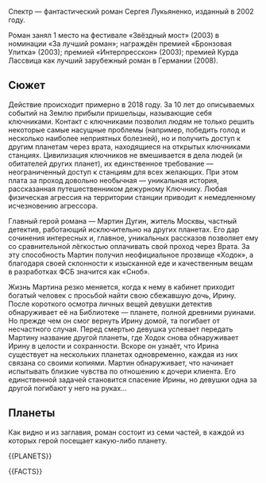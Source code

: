 Спектр — фантастический роман Сергея Лукьяненко, изданный в 2002 году.

Роман занял 1 место на фестивале «Звёздный мост» (2003) в номинации «За лучший
роман»; награждён премией «Бронзовая Улитка» (2003); премией «Интерпресскон»
(2003); премией Курда Лассвица как лучший зарубежный роман в Германии (2008).

## Сюжет

Действие происходит примерно в 2018 году. За 10 лет до описываемых событий на
Землю прибыли пришельцы, называющие себя ключниками. Контакт с ключниками
позволил людям не только решить некоторые самые насущные проблемы (например,
победить голод и несколько наиболее неприятных болезней), но и получить доступ
к другим планетам через врата, находящиеся на открытых ключниками станциях.
Цивилизация ключников не вмешивается в дела людей (и обитателей других
планет), их единственное требование — неограниченный доступ к станциям для
всех желающих. При этом плата за проход довольно необычная — уникальная
история, рассказанная путешественником дежурному Ключнику. Любая физическая
агрессия на территории станции приводит к немедленному исчезновению агрессора.

Главный герой романа — Мартин Дугин, житель Москвы, частный детектив,
работающий исключительно на других планетах. Его дар сочинения интересных и,
главное, уникальных рассказов позволяет ему со сравнительной лёгкостью
оплачивать свой проход через Врата. За эту способность Мартин получил
неофициальное прозвище «Ходок», а благодаря своей склонности к изысканной еде
и качественным вещам в разработках ФСБ значится как «Сноб».

Жизнь Мартина резко меняется, когда к нему в кабинет приходит богатый человек
с просьбой найти свою сбежавшую дочь, Ирину. После короткого осмотра личных
вещей девушки детектив обнаруживает её на Библиотеке — планете, полной
древними руинами. Но прежде чем он смог вернуть Ирину домой, та погибает от
несчастного случая. Перед смертью девушка успевает передать Мартину название
другой планеты, где Ходок снова обнаруживает Ирину в целости и сохранности.
Вскоре он узнаёт, что Ирина существует на нескольких планетах одновременно,
каждая из них связана со своими копиями. Мартин обнаруживает, что начинает
испытывать близкие чувства по отношению к дочери клиента. Его единственной
задачей становится спасение Ирины, но девушки одна за другой погибают у него
на руках…

## Планеты

Как видно и из заглавия, роман состоит из семи частей, в каждой из которых
герой посещает какую-либо планету.

{{PLANETS}}

{{FACTS}}
